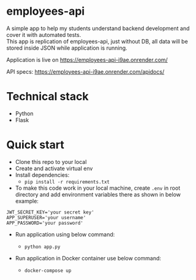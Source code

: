 # employees-api

A simple app to help my students understand backend development and cover it with automated tests. \
This app is replication of employees-api, just without DB, all data will be stored inside JSON while application is running.

Application is live on https://employees-api-i9ae.onrender.com/

API specs: https://employees-api-i9ae.onrender.com/apidocs/

# Technical stack
* Python
* Flask

# Quick start

* Clone this repo to your local
* Create and activate virtual env
* Install dependencies:
  * `pip install -r requirements.txt`
* To make this code work in your local machine, create `.env` in root directory and add environment variables there as shown in below example:
```
JWT_SECRET_KEY='your secret key'
APP_SUPERUSER='your username'
APP_PASSWORD='your password'
```
* Run application using below command:
  * `python app.py`

* Run application in Docker container use below command:
  * `docker-compose up`
